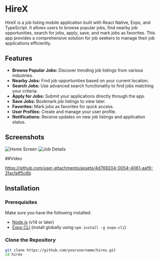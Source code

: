 # HireX

HireX is a job listing mobile application built with React Native, Expo, and TypeScript. It allows users to browse popular jobs, find nearby job opportunities, search for jobs, apply, save, and mark jobs as favorites. This app provides a comprehensive solution for job seekers to manage their job applications efficiently.

## Features

- **Browse Popular Jobs:** Discover trending job listings from various industries.
- **Nearby Jobs:** Find job opportunities based on your current location.
- **Search Jobs:** Use advanced search functionality to find jobs matching your criteria.
- **Apply for Jobs:** Submit your applications directly through the app.
- **Save Jobs:** Bookmark job listings to view later.
- **Favorites:** Mark jobs as favorites for quick access.
- **User Profiles:** Create and manage your user profile.
- **Notifications:** Receive updates on new job listings and application status.

## Screenshots

![Home Screen](path/to/screenshot1.png)
![Job Details](path/to/screenshot2.png)

##Video 

https://github.com/user-attachments/assets/4d769204-0054-4061-aaf9-2facfaff5c6b

## Installation

### Prerequisites

Make sure you have the following installed:
- [Node.js](https://nodejs.org/) (v14 or later)
- [Expo CLI](https://docs.expo.dev/get-started/installation/) (install globally using `npm install -g expo-cli`)

### Clone the Repository

```bash
git clone https://github.com/yourusername/hirex.git
cd hirex
